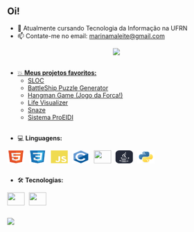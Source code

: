 ## Oi!

- 🌱 Atualmente cursando Tecnologia da Informação na UFRN
- 📫 Contate-me no email: marinamaleite@gmail.com
  
<div align="center">
  <a href="https://github.com/marina-medeiros">
  <img height="180em" src="https://github-readme-stats.vercel.app/api/top-langs/?username=mpazmarcato&layout=compact&langs_count=10&theme=midnight-purple"/>   
</div>

 ##    
- 💥 **Meus projetos favoritos:**
  - [SLOC](https://github.com/marina-medeiros/SLOC)
  - [BattleShip Puzzle Generator](https://github.com/marina-medeiros/BattleshipPuzzleGenerator)
  - [Hangman Game (Jogo da Forca!)](https://github.com/marina-medeiros/HangmanGame)
  - [Life Visualizer](https://github.com/marina-medeiros/LifeVisualizer)
  - [Snaze](https://github.com/marina-medeiros/snaze)
  - [Sistema ProEIDI](https://github.com/marina-medeiros/SistemaProEIDI)



 ##    
- 💻 **Linguagens:**
<div style="display: flex; flex-wrap: wrap; gap: 10px; margin-top: 5px;">
  <img align="center" height="30" width="40" src="https://raw.githubusercontent.com/devicons/devicon/master/icons/html5/html5-original.svg">
  <img align="center" height="30" width="40" src="https://raw.githubusercontent.com/devicons/devicon/master/icons/css3/css3-original.svg">
  <img align="center" height="30" width="40" src="https://raw.githubusercontent.com/devicons/devicon/master/icons/javascript/javascript-plain.svg">
  <img align="center" height="30" width="40" src="https://github.com/devicons/devicon/blob/master/icons/c/c-original.svg">
  <img align="center" height="30" width="40" src="https://cdn.jsdelivr.net/gh/devicons/devicon/icons/cplusplus/cplusplus-original.svg">
  <img align="center" height="30" width="40" src="https://github.com/tandpfun/skill-icons/blob/main/icons/Java-Dark.svg">
  <img align="center"  height="30" width="40" src="https://raw.githubusercontent.com/devicons/devicon/master/icons/python/python-original.svg">
</div>
 
 ## 
  - 🛠️ **Tecnologias:**

<div style="display: flex; flex-wrap: wrap; gap: 10px; margin-top: 5px;">
  <img align="center" height="30" width="40" src="https://cdn.jsdelivr.net/gh/devicons/devicon/icons/git/git-original.svg">
  <img align="center" height="30" width="40" src="https://cdn.jsdelivr.net/gh/devicons/devicon/icons/linux/linux-original.svg">
</div>

  ##

<div style="display: inline_block"> 

  <img src="https://img.shields.io/badge/-Gmail-D14836?style=for-the-badge&logo=gmail&logoColor=white" target="_blank">


</div>

<!--![Snake animation](https://github.com/kaelpsu/kaelpsu/blob/output/github-contribution-grid-snake.svg)-->
